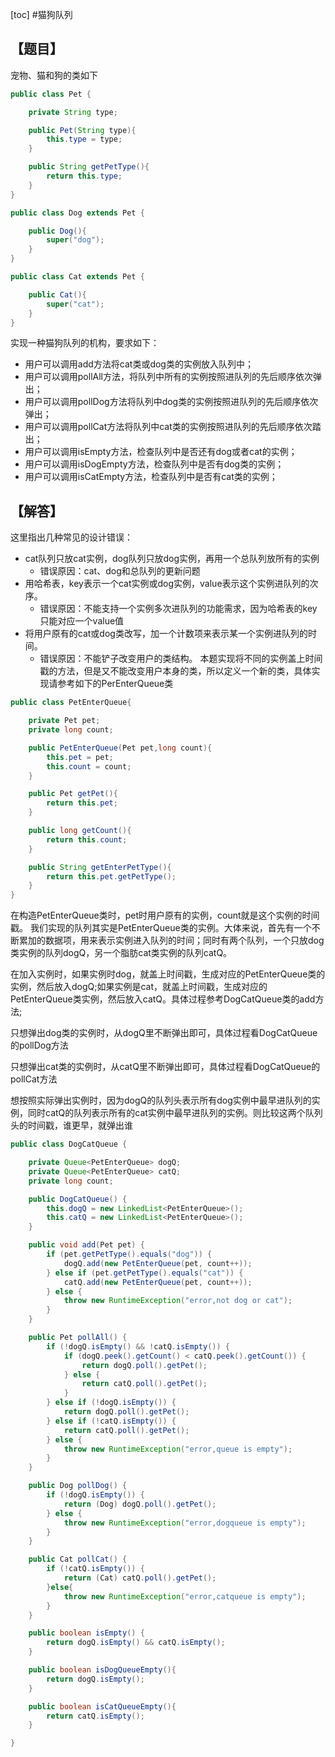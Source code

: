 [toc]
#猫狗队列
## 【题目】
宠物、猫和狗的类如下
```java
public class Pet {

    private String type;

    public Pet(String type){
        this.type = type;
    }

    public String getPetType(){
        return this.type;
    }
}

public class Dog extends Pet {

    public Dog(){
        super("dog");
    }
}

public class Cat extends Pet {

    public Cat(){
        super("cat");
    }
}

```

实现一种猫狗队列的机构，要求如下：
- 用户可以调用add方法将cat类或dog类的实例放入队列中；
- 用户可以调用pollAll方法，将队列中所有的实例按照进队列的先后顺序依次弹出；
- 用户可以调用pollDog方法将队列中dog类的实例按照进队列的先后顺序依次弹出；
- 用户可以调用pollCat方法将队列中cat类的实例按照进队列的先后顺序依次踏出；
- 用户可以调用isEmpty方法，检查队列中是否还有dog或者cat的实例；
- 用户可以调用isDogEmpty方法，检查队列中是否有dog类的实例；
- 用户可以调用isCatEmpty方法，检查队列中是否有cat类的实例；

## 【解答】
这里指出几种常见的设计错误：
- cat队列只放cat实例，dog队列只放dog实例，再用一个总队列放所有的实例
    - 错误原因：cat、dog和总队列的更新问题
- 用哈希表，key表示一个cat实例或dog实例，value表示这个实例进队列的次序。
    - 错误原因：不能支持一个实例多次进队列的功能需求，因为哈希表的key只能对应一个value值
- 将用户原有的cat或dog类改写，加一个计数项来表示某一个实例进队列的时间。
    - 错误原因：不能铲子改变用户的类结构。
本题实现将不同的实例盖上时间戳的方法，但是又不能改变用户本身的类，所以定义一个新的类，具体实现请参考如下的PerEnterQueue类
```java
public class PetEnterQueue{

    private Pet pet;
    private long count;

    public PetEnterQueue(Pet pet,long count){
        this.pet = pet;
        this.count = count;
    }

    public Pet getPet(){
        return this.pet;
    }

    public long getCount(){
        return this.count;
    }

    public String getEnterPetType(){
        return this.pet.getPetType();
    }
}
```
在构造PetEnterQueue类时，pet时用户原有的实例，count就是这个实例的时间戳。
我们实现的队列其实是PetEnterQueue类的实例。大体来说，首先有一个不断累加的数据项，用来表示实例进入队列的时间；同时有两个队列，一个只放dog类实例的队列dogQ，另一个脂肪cat类实例的队列catQ。

在加入实例时，如果实例时dog，就盖上时间戳，生成对应的PetEnterQueue类的实例，然后放入dogQ;如果实例是cat，就盖上时间戳，生成对应的PetEnterQueue类实例，然后放入catQ。具体过程参考DogCatQueue类的add方法;

只想弹出dog类的实例时，从dogQ里不断弹出即可，具体过程看DogCatQueue的pollDog方法

只想弹出cat类的实例时，从catQ里不断弹出即可，具体过程看DogCatQueue的pollCat方法

想按照实际弹出实例时，因为dogQ的队列头表示所有dog实例中最早进队列的实例，同时catQ的队列表示所有的cat实例中最早进队列的实例。则比较这两个队列头的时间戳，谁更早，就弹出谁
```java
public class DogCatQueue {

    private Queue<PetEnterQueue> dogQ;
    private Queue<PetEnterQueue> catQ;
    private long count;

    public DogCatQueue() {
        this.dogQ = new LinkedList<PetEnterQueue>();
        this.catQ = new LinkedList<PetEnterQueue>();
    }

    public void add(Pet pet) {
        if (pet.getPetType().equals("dog")) {
            dogQ.add(new PetEnterQueue(pet, count++));
        } else if (pet.getPetType().equals("cat")) {
            catQ.add(new PetEnterQueue(pet, count++));
        } else {
            throw new RuntimeException("error,not dog or cat");
        }
    }

    public Pet pollAll() {
        if (!dogQ.isEmpty() && !catQ.isEmpty()) {
            if (dogQ.peek().getCount() < catQ.peek().getCount()) {
                return dogQ.poll().getPet();
            } else {
                return catQ.poll().getPet();
            }
        } else if (!dogQ.isEmpty()) {
            return dogQ.poll().getPet();
        } else if (!catQ.isEmpty()) {
            return catQ.poll().getPet();
        } else {
            throw new RuntimeException("error,queue is empty");
        }
    }

    public Dog pollDog() {
        if (!dogQ.isEmpty()) {
            return (Dog) dogQ.poll().getPet();
        } else {
            throw new RuntimeException("error,dogqueue is empty");
        }
    }

    public Cat pollCat() {
        if (!catQ.isEmpty()) {
            return (Cat) catQ.poll().getPet();
        }else{
            throw new RuntimeException("error,catqueue is empty");
        }
    }

    public boolean isEmpty() {
        return dogQ.isEmpty() && catQ.isEmpty();
    }

    public boolean isDogQueueEmpty(){
        return dogQ.isEmpty();
    }

    public boolean isCatQueueEmpty(){
        return catQ.isEmpty();
    }

}
```



